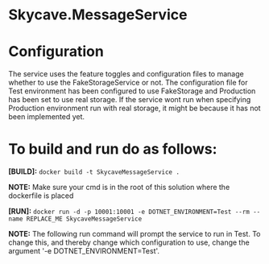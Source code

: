 # Skycave.MessageService

# Configuration

The service uses the feature toggles and configuration files to manage whether to use the FakeStorageService or not.
The configuration file for Test environment has been configured to use FakeStorage and Production has been set to use real storage.
If the service wont run when specifying Production environment run with real storage, it might be because it has not been implemented yet.

# To build and run do as follows:

**[BUILD]:** `docker build -t SkycaveMessageService .`

**NOTE:** Make sure your cmd is in the root of this solution where the dockerfile is placed

**[RUN]:** `docker run -d -p 10001:10001 -e DOTNET_ENVIRONMENT=Test --rm --name REPLACE_ME SkycaveMessageService`

**NOTE:** The following run command will prompt the service to run in Test.
To change this, and thereby change which configuration to use, change the argument '-e DOTNET_ENVIRONMENT=Test'.
